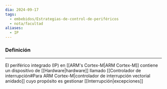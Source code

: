 ```yaml
---
dia: 2024-09-17
tags:
  - embebidos/Estrategias-de-control-de-periféricos
  - nota/facultad
aliases:
  - IP
---
```

### Definición
---
El periférico integrado (IP) en [[ARM's Cortex-M|ARM Cortex-M]] contiene un dispositivo de [[Hardware|hardware]] llamado [[Controlador de interrupción#Para ARM Cortex-M|controlador de interrupción vectorial anidado]] cuyo propósito es gestionar [[Interrupción|excepciones]] 
